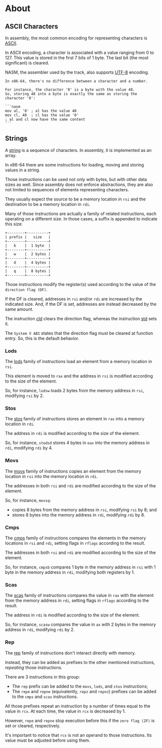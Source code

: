 # About

## ASCII Characters

In assembly, the most common encoding for representing characters is [ASCII][ascii].

In ASCII encoding, a character is associated with a value ranging from 0 to 127.
This value is stored in the first 7 bits of 1 byte.
The last bit (the most significant) is cleared.

NASM, the assembler used by the track, also supports [UTF-8][utf8] encoding.

~~~~exercism/note
In x86-64, there's no difference between a character and a number.

For instance, the character '0' is a byte with the value 48.
So, storing 48 into a byte is exactly the same as storing the character '0':

```nasm
mov al, '0' ; al has the value 48
mov cl, 48  ; cl has the value '0'
; al and cl now have the same content
```
~~~~

## Strings

A [string][string] is a sequence of characters.
In assembly, it is implemented as an array.

In x86-64 there are some instructions for loading, moving and storing values in a string.

Those instructions can be used not only with bytes, but with other data sizes as well.
Since assembly does not enforce abstractions, they are also not limited to sequences of elements representing characters.

They usually expect the source to be a memory location in `rsi` and the destination to be a memory location in `rdi`.

Many of those instructions are actually a family of related instructions, each operating on a different size.
In those cases, a suffix is appended to indicate this size:

```
+--------+----------+
| prefix |   size   |
+--------+----------+
|   b    |  1 byte  |
+--------+----------+
|   w    |  2 bytes |
+--------+----------+
|   d    |  4 bytes |
+--------+----------+
|   q    |  8 bytes |
+--------+----------+
```

Those instructions modify the register(s) used according to the value of the `direction flag (DF)`.

If the DF is cleared, addresses in `rsi` and/or `rdi` are increased by the indicated size.
And, if the DF is set, addresses are instead decreased by the same amount.

The instruction [cld][cld] clears the direction flag, whereas the instruction [std][std] sets it.

The `System V ABI` states that the direction flag must be cleared at function entry.
So, this is the default behavior.

### Lods

The [lods][lods] family of instructions load an element from a memory location in `rsi`.

This element is moved to `rax` and the address in `rsi` is modified according to the size of the element.

So, for instance, `lodsw` loads 2 bytes from the memory address in `rsi`, modifying `rsi` by 2.

### Stos

The [stos][stos] family of instructions stores an element in `rax` into a memory location in `rdi`.

The address in `rdi` is modified according to the size of the element.

So, for instance, `stodsd` stores 4 bytes in `eax` into the memory address in `rdi`, modifying `rdi` by 4.

### Movs

The [movs][movs] family of instructions copies an element from the memory location in `rsi` into the memory location in `rdi`.

The addresses in both `rsi` and `rdi` are modified according to the size of the element.

So, for instance, `movsq`:
- copies 8 bytes from the memory address in `rsi`, modifying `rsi` by 8; and
- stores 8 bytes into the memory address in `rdi`, modifying `rdi` by 8.

### Cmps

The [cmps][cmps] family of instructions compares the elements in the memory locations in `rsi` and `rdi`, setting flags in `rflags` according to the result.

The addresses in both `rsi` and `rdi` are modified according to the size of the element.

So, for instance, `cmpsb` compares 1 byte in the memory address in `rsi` with 1 byte in the memory address in `rdi`, modifying both registers by 1.

### Scas

The [scas][scas] family of instructions compares the value in `rax` with the element from the memory address in `rdi`, setting flags in `rflags` according to the result.

The address in `rdi` is modified according to the size of the element.

So, for instance, `scasw` compares the value in `ax` with 2 bytes in the memory address in `rdi`, modifying `rdi` by 2.

### Rep

The [rep][rep] family of instructions don't interact directly with memory.

Instead, they can be added as prefixes to the other mentioned instructions, *repeating* those instructions.

There are 3 instructions in this group:

- The `rep` prefix can be added to the `movs`, `lods`, and `stos` instructions;
- The `repe` and `repne` (equivalently, `repz` and `repnz`) prefixes can be added to the `cmps` and `scas` instructions.

All those prefixes repeat an instruction by a number of times equal to the value in `rcx`.
At each time, the value in `rcx` is decreased by 1.

However, `repe` and `repne` stop execution before this if the `zero flag (ZF)` is set or cleared, respectively.

It's important to notice that `rcx` is not an operand to those instructions.
Its value must be adjusted before using them.

[ascii]: https://en.wikipedia.org/wiki/ASCII
[utf8]: https://en.wikipedia.org/wiki/UTF-8
[string]: https://en.wikipedia.org/wiki/String_(computer_science)
[lods]: https://www.felixcloutier.com/x86/lods:lodsb:lodsw:lodsd:lodsq
[stos]: https://www.felixcloutier.com/x86/stos:stosb:stosw:stosd:stosq
[movs]: https://www.felixcloutier.com/x86/movs:movsb:movsw:movsd:movsq
[cmps]: https://www.felixcloutier.com/x86/cmps:cmpsb:cmpsw:cmpsd:cmpsq
[scas]: https://www.felixcloutier.com/x86/scas:scasb:scasw:scasd
[rep]: https://www.felixcloutier.com/x86/rep:repe:repz:repne:repnz
[cld]: https://www.felixcloutier.com/x86/cld
[std]: https://www.felixcloutier.com/x86/std
